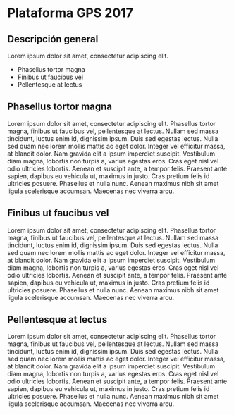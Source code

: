 # Plataforma GPS 2017
## Descripción general
Lorem ipsum dolor sit amet, consectetur adipiscing elit. 
-   Phasellus tortor magna
-   Finibus ut faucibus vel
-   Pellentesque at lectus

## Phasellus tortor magna
Lorem ipsum dolor sit amet, consectetur adipiscing elit. Phasellus tortor magna, finibus ut faucibus vel, pellentesque at lectus. Nullam sed massa tincidunt, luctus enim id, dignissim ipsum. Duis sed egestas lectus. Nulla sed quam nec lorem mollis mattis ac eget dolor. Integer vel efficitur massa, at blandit dolor. Nam gravida elit a ipsum imperdiet suscipit. Vestibulum diam magna, lobortis non turpis a, varius egestas eros. Cras eget nisl vel odio ultricies lobortis. Aenean et suscipit ante, a tempor felis. Praesent ante sapien, dapibus eu vehicula ut, maximus in justo. Cras pretium felis id ultricies posuere. Phasellus et nulla nunc. Aenean maximus nibh sit amet ligula scelerisque accumsan. Maecenas nec viverra arcu.

## Finibus ut faucibus vel
Lorem ipsum dolor sit amet,  consectetur adipiscing elit. Phasellus tortor magna, finibus ut faucibus vel, pellentesque at lectus. Nullam sed massa tincidunt, luctus enim id, dignissim ipsum. Duis sed egestas lectus. Nulla sed quam nec lorem mollis mattis ac eget dolor. Integer vel efficitur massa, at blandit dolor. Nam gravida elit a ipsum imperdiet suscipit. Vestibulum diam magna, lobortis non turpis a, varius egestas eros. Cras eget nisl vel odio ultricies lobortis. Aenean et suscipit ante, a tempor felis. Praesent ante sapien, dapibus eu vehicula ut, maximus in justo. Cras pretium felis id ultricies posuere. Phasellus et nulla nunc. Aenean maximus nibh sit amet ligula scelerisque accumsan. Maecenas nec viverra arcu.

## Pellentesque at lectus
Lorem ipsum dolor sit amet, consectetur adipiscing elit. Phasellus tortor magna, finibus ut faucibus vel, pellentesque at lectus. Nullam sed massa tincidunt, luctus enim id, dignissim ipsum. Duis sed egestas lectus. Nulla sed quam nec lorem mollis mattis ac eget dolor. Integer vel efficitur massa, at blandit dolor. Nam gravida elit a ipsum imperdiet suscipit. Vestibulum diam magna, lobortis non turpis a, varius egestas eros. Cras eget nisl vel odio ultricies lobortis. Aenean et suscipit ante, a tempor felis. Praesent ante sapien, dapibus eu vehicula ut, maximus in justo. Cras pretium felis id ultricies posuere. Phasellus et nulla nunc. Aenean maximus nibh sit amet ligula scelerisque accumsan. Maecenas nec viverra arcu.
